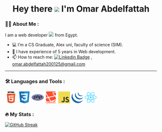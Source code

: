 <h1 align="center"/>
  Hey there
   <img src="https://media.giphy.com/media/hvRJCLFzcasrR4ia7z/giphy.gif" width="30px" >
   I'm Omar Abdelfattah
</h1>



### :man_technologist: About Me :
I am a web developer <img src="https://media.giphy.com/media/WUlplcMpOCEmTGBtBW/giphy.gif" width="30"> from Egypt.
- 💻 I’m a CS Graduate, Alex uni, faculty of science (SIM).
-  📱 I have experience of 5 years in Web development.
- :mailbox: How to reach me: [![Linkedin Badge](https://img.shields.io/badge/-linkedln-blue?style=flat&logo=Linkedin&logoColor=white)](https://www.linkedin.com/in/omarabdelfattah12/) , omar.abdelfattah200125@gmail.com
---


### :hammer_and_wrench: Languages and Tools :
<div>
  <img src="https://github.com/devicons/devicon/blob/master/icons/html5/html5-original-wordmark.svg" title="html5" alt="html5" width="40" height="40"/>
  <img src="https://github.com/devicons/devicon/blob/master/icons/css3/css3-original.svg" title="css3" alt="css3" width="40" height="40"/>
  <img src="https://github.com/devicons/devicon/blob/master/icons/php/php-original.svg" title="php" alt="php" width="40" height="40"/>
  <img src="https://github.com/devicons/devicon/blob/master/icons/laravel/laravel-plain-wordmark.svg" title="laravel" alt="laravel" width="40" height="40"/>
  <img src="https://github.com/devicons/devicon/blob/master/icons/javascript/javascript-original.svg" title="js" alt="js" width="40" height="40"/>
  <img src="https://github.com/devicons/devicon/blob/master/icons/jquery/jquery-original.svg" title="jquery" alt="jquery" width="40" height="40"/>
  <img src="https://github.com/devicons/devicon/blob/master/icons/react/react-original.svg" title="react.js" alt="react.js" width="40" height="40"/>
</div>


### :fire: My Stats :
[![GitHub Streak](http://github-readme-streak-stats.herokuapp.com?user=omarabdelfattah&theme=dark&background=000000)](https://git.io/streak-stats)



